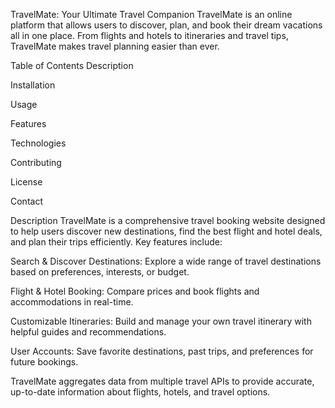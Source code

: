 TravelMate: Your Ultimate Travel Companion
TravelMate is an online platform that allows users to discover, plan, and book their dream vacations all in one place. From flights and hotels to itineraries and travel tips, TravelMate makes travel planning easier than ever.

Table of Contents
Description

Installation

Usage

Features

Technologies

Contributing

License

Contact

Description
TravelMate is a comprehensive travel booking website designed to help users discover new destinations, find the best flight and hotel deals, and plan their trips efficiently. Key features include:

Search & Discover Destinations: Explore a wide range of travel destinations based on preferences, interests, or budget.

Flight & Hotel Booking: Compare prices and book flights and accommodations in real-time.

Customizable Itineraries: Build and manage your own travel itinerary with helpful guides and recommendations.

User Accounts: Save favorite destinations, past trips, and preferences for future bookings.

TravelMate aggregates data from multiple travel APIs to provide accurate, up-to-date information about flights, hotels, and travel options.
